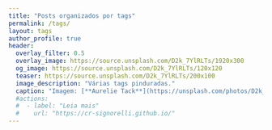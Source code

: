 ```yaml
---
title: "Posts organizados por tags"
permalink: /tags/
layout: tags
author_profile: true
header:
  overlay_filter: 0.5
  overlay_image: https://source.unsplash.com/D2k_7YlRLTs/1920x300
  og_image: https://source.unsplash.com/D2k_7YlRLTs/120x120
  teaser: https://source.unsplash.com/D2k_7YlRLTs/200x100
  image_description: "Várias tags pinduradas."
  caption: "Imagem: [**Aurelie Tack**](https://unsplash.com/photos/D2k_7YlRLTs)"
  #actions:
  #  - label: "Leia mais"
  #    url: "https://cr-signorelli.github.io/"
---
```

